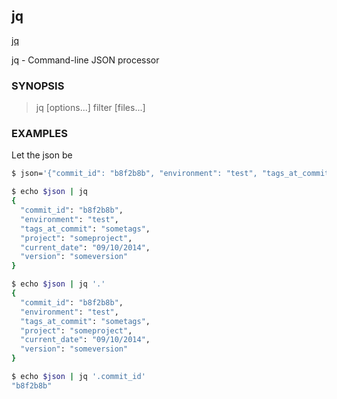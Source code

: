 ## jq

[jq](http://manpages.ubuntu.com/manpages/bionic/man1/jq.1.html)

jq - Command-line JSON processor

### SYNOPSIS

> jq [options...] filter [files...]


### EXAMPLES

Let the json be

```bash
$ json='{"commit_id": "b8f2b8b", "environment": "test", "tags_at_commit": "sometags", "project": "someproject", "current_date": "09/10/2014", "version": "someversion"}'

$ echo $json | jq
{
  "commit_id": "b8f2b8b",
  "environment": "test",
  "tags_at_commit": "sometags",
  "project": "someproject",
  "current_date": "09/10/2014",
  "version": "someversion"
}

$ echo $json | jq '.'         
{
  "commit_id": "b8f2b8b",
  "environment": "test",
  "tags_at_commit": "sometags",
  "project": "someproject",
  "current_date": "09/10/2014",
  "version": "someversion"
}

$ echo $json | jq '.commit_id'
"b8f2b8b"
```